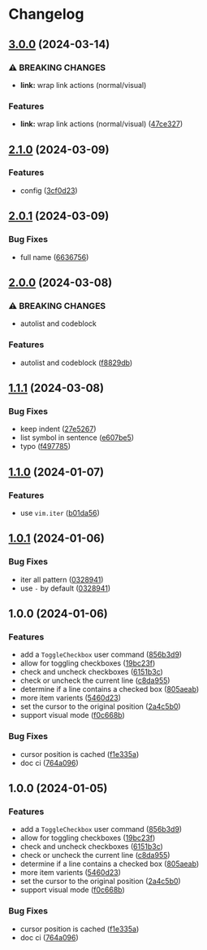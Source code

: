 # Changelog

## [3.0.0](https://github.com/phanen/mder.nvim/compare/v2.1.0...v3.0.0) (2024-03-14)


### ⚠ BREAKING CHANGES

* **link:** wrap link actions (normal/visual)

### Features

* **link:** wrap link actions (normal/visual) ([47ce327](https://github.com/phanen/mder.nvim/commit/47ce3271c1f736912d36fd9e45180fc2a33c0c1d))

## [2.1.0](https://github.com/phanen/mder.nvim/compare/v2.0.1...v2.1.0) (2024-03-09)


### Features

* config ([3cf0d23](https://github.com/phanen/mder.nvim/commit/3cf0d2373a6f510d2a2a667ec543845a9bb6ea57))

## [2.0.1](https://github.com/phanen/mder.nvim/compare/v2.0.0...v2.0.1) (2024-03-09)


### Bug Fixes

* full name ([6636756](https://github.com/phanen/mder.nvim/commit/66367564b96f4e4038b6bc80ebc844a476f4096e))

## [2.0.0](https://github.com/phanen/mder.nvim/compare/v1.1.1...v2.0.0) (2024-03-08)


### ⚠ BREAKING CHANGES

* autolist and codeblock

### Features

* autolist and codeblock ([f8829db](https://github.com/phanen/mder.nvim/commit/f8829db44135d6a5520759afc73e0fab78941967))

## [1.1.1](https://github.com/phanen/toggle-checkbox.nvim/compare/v1.1.0...v1.1.1) (2024-03-08)


### Bug Fixes

* keep indent ([27e5267](https://github.com/phanen/toggle-checkbox.nvim/commit/27e526789fe35f0201fdf8e9dd6b1ed246862e33))
* list symbol in sentence ([e607be5](https://github.com/phanen/toggle-checkbox.nvim/commit/e607be54e93ffcba595a8b8a8db29a2fd1926074))
* typo ([f497785](https://github.com/phanen/toggle-checkbox.nvim/commit/f497785048e1a11a250dadcdc4c7f3acda96aa47))

## [1.1.0](https://github.com/phanen/toggle-checkbox.nvim/compare/v1.0.1...v1.1.0) (2024-01-07)


### Features

* use `vim.iter` ([b01da56](https://github.com/phanen/toggle-checkbox.nvim/commit/b01da56f468e6ac0b3aa261b7c28ec44866ee37f))

## [1.0.1](https://github.com/phanen/toggle-checkbox.nvim/compare/v1.0.0...v1.0.1) (2024-01-06)


### Bug Fixes

* iter all pattern ([0328941](https://github.com/phanen/toggle-checkbox.nvim/commit/03289416807beb8172aed56a2a0a99900dd32dbc))
* use `-` by default ([0328941](https://github.com/phanen/toggle-checkbox.nvim/commit/03289416807beb8172aed56a2a0a99900dd32dbc))

## 1.0.0 (2024-01-06)


### Features

* add a `ToggleCheckbox` user command ([856b3d9](https://github.com/phanen/toggle-checkbox.nvim/commit/856b3d99cde6eac0a0ab6085d2a5fca695b02352))
* allow for toggling checkboxes ([19bc23f](https://github.com/phanen/toggle-checkbox.nvim/commit/19bc23fc3e98869570f2baa9814f27eaa57cc659))
* check and uncheck checkboxes ([6151b3c](https://github.com/phanen/toggle-checkbox.nvim/commit/6151b3c0e21c2ec65861927037892ae548190f08))
* check or uncheck the current line ([c8da955](https://github.com/phanen/toggle-checkbox.nvim/commit/c8da95500405470af90fba34bc6a8affbcf897d9))
* determine if a line contains a checked box ([805aeab](https://github.com/phanen/toggle-checkbox.nvim/commit/805aeab26557e3b0c2da60db4caec04307ca5c25))
* more item varients ([5460d23](https://github.com/phanen/toggle-checkbox.nvim/commit/5460d239c69f7643753d0f21d92c914ecc8b8014))
* set the cursor to the original position ([2a4c5b0](https://github.com/phanen/toggle-checkbox.nvim/commit/2a4c5b068254f6162a733cb6f99b479e72379fef))
* support visual mode ([f0c668b](https://github.com/phanen/toggle-checkbox.nvim/commit/f0c668b27cbc7aa82df14d4d4774450a18f76d2d))


### Bug Fixes

* cursor position is cached ([f1e335a](https://github.com/phanen/toggle-checkbox.nvim/commit/f1e335a96d71a5de75458e24d8a50c09babe4a96))
* doc ci ([764a096](https://github.com/phanen/toggle-checkbox.nvim/commit/764a0967006e938525bff3199989b8c269b35470))

## 1.0.0 (2024-01-05)


### Features

* add a `ToggleCheckbox` user command ([856b3d9](https://github.com/phanen/toggle-checkbox.nvim/commit/856b3d99cde6eac0a0ab6085d2a5fca695b02352))
* allow for toggling checkboxes ([19bc23f](https://github.com/phanen/toggle-checkbox.nvim/commit/19bc23fc3e98869570f2baa9814f27eaa57cc659))
* check and uncheck checkboxes ([6151b3c](https://github.com/phanen/toggle-checkbox.nvim/commit/6151b3c0e21c2ec65861927037892ae548190f08))
* check or uncheck the current line ([c8da955](https://github.com/phanen/toggle-checkbox.nvim/commit/c8da95500405470af90fba34bc6a8affbcf897d9))
* determine if a line contains a checked box ([805aeab](https://github.com/phanen/toggle-checkbox.nvim/commit/805aeab26557e3b0c2da60db4caec04307ca5c25))
* more item varients ([5460d23](https://github.com/phanen/toggle-checkbox.nvim/commit/5460d239c69f7643753d0f21d92c914ecc8b8014))
* set the cursor to the original position ([2a4c5b0](https://github.com/phanen/toggle-checkbox.nvim/commit/2a4c5b068254f6162a733cb6f99b479e72379fef))
* support visual mode ([f0c668b](https://github.com/phanen/toggle-checkbox.nvim/commit/f0c668b27cbc7aa82df14d4d4774450a18f76d2d))


### Bug Fixes

* cursor position is cached ([f1e335a](https://github.com/phanen/toggle-checkbox.nvim/commit/f1e335a96d71a5de75458e24d8a50c09babe4a96))
* doc ci ([764a096](https://github.com/phanen/toggle-checkbox.nvim/commit/764a0967006e938525bff3199989b8c269b35470))
